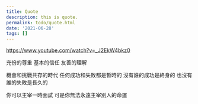 ```yaml
---
title: Quote
description: this is quote.
permalink: todo/quote.html
date: '2021-06-28'
tags: []
---
```


https://www.youtube.com/watch?v=_J2EkW4bkz0

充份的尊重
基本的信任
友善的理解


機會和挑戰共存的時代
任何成功和失敗都是暫時的
沒有誰的成功是終身的
也沒有誰的失敗是長久的

你可以主宰一時面試
可是你無法永遠主宰別人的命運

